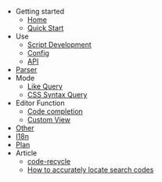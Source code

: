 - Getting started
    - [Home](/en-US/README)
    - [Quick Start](/en-US/quickstart)
- Use
    - [Script Development](/en-US/script-development.md)
    - [Config](/en-US/config.md)
    - <a href="api-docs/index.html" target="blank">API</a>
- [Parser](/en-US/parser)
- Mode
    - [Like Query](/en-US/mode/like)
    - [CSS Syntax Query](/en-US/mode/selector)
- Editor Function 
    - [Code completion](/en-US/editor/snippet)
    - [Custom View](/en-US/editor/view)
- [Other](/en-US/other)
- [I18n](/en-US/i18n)
- [Plan](/en-US/plan)
- Article
    - [code-recycle](/en-US/design/code-recycle)
    - [How to accurately locate search codes](/en-US/article/use-instance)